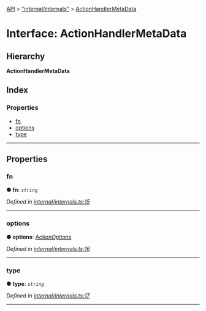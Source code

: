 [API](../README.md) > ["internal/internals"](../modules/_internal_internals_.md) > [ActionHandlerMetaData](../interfaces/_internal_internals_.actionhandlermetadata.md)

# Interface: ActionHandlerMetaData

## Hierarchy

**ActionHandlerMetaData**

## Index

### Properties

* [fn](_internal_internals_.actionhandlermetadata.md#fn)
* [options](_internal_internals_.actionhandlermetadata.md#options)
* [type](_internal_internals_.actionhandlermetadata.md#type)

---

## Properties

<a id="fn"></a>

###  fn

**● fn**: *`string`*

*Defined in [internal/internals.ts:15](https://github.com/ngxs/store/blob/7d8137d/packages/store/src/internal/internals.ts#L15)*

___
<a id="options"></a>

###  options

**● options**: *[ActionOptions](_symbols_.actionoptions.md)*

*Defined in [internal/internals.ts:16](https://github.com/ngxs/store/blob/7d8137d/packages/store/src/internal/internals.ts#L16)*

___
<a id="type"></a>

###  type

**● type**: *`string`*

*Defined in [internal/internals.ts:17](https://github.com/ngxs/store/blob/7d8137d/packages/store/src/internal/internals.ts#L17)*

___

